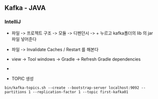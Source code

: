 ## Kafka - JAVA

### IntelliJ

- 파일 -> 프로젝트 구조 -> 모듈 -> 디펜던시 -> + 누르고 kafka폴더의 lib 의 jar 파일 넣어준다 
- 파일 -> Invalidate Caches / Restart 를 해본다
- view -> Tool windows -> Gradle -> Refresh Gradle dependencies 

- 




- TOPIC 생성
```
bin/kafka-topics.sh --create --bootstrap-server localhost:9092 --partitions 1 --replication-factor 1 --topic first-kafka01
```





